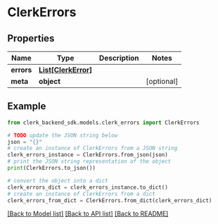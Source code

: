 # ClerkErrors


## Properties

Name | Type | Description | Notes
------------ | ------------- | ------------- | -------------
**errors** | [**List[ClerkError]**](ClerkError.md) |  | 
**meta** | **object** |  | [optional] 

## Example

```python
from clerk_backend_sdk.models.clerk_errors import ClerkErrors

# TODO update the JSON string below
json = "{}"
# create an instance of ClerkErrors from a JSON string
clerk_errors_instance = ClerkErrors.from_json(json)
# print the JSON string representation of the object
print(ClerkErrors.to_json())

# convert the object into a dict
clerk_errors_dict = clerk_errors_instance.to_dict()
# create an instance of ClerkErrors from a dict
clerk_errors_from_dict = ClerkErrors.from_dict(clerk_errors_dict)
```
[[Back to Model list]](../README.md#documentation-for-models) [[Back to API list]](../README.md#documentation-for-api-endpoints) [[Back to README]](../README.md)


